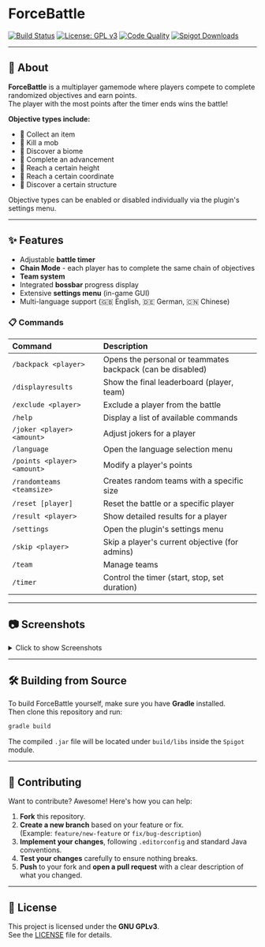 # ForceBattle

[![Build Status](https://github.com/Fameless9/ForceBattle/actions/workflows/gradle.yml/badge.svg?branch=master)](https://github.com/Fameless9/ForceBattle/actions/workflows/gradle.yml)
[![License: GPL v3](https://img.shields.io/badge/License-GPLv3-blue.svg)](https://www.gnu.org/licenses/gpl-3.0)
[![Code Quality](https://www.codefactor.io/repository/github/fameless9/forcebattle/badge)](https://www.codefactor.io/repository/github/fameless9/forcebattle)
[![Spigot Downloads](https://pluginbadges.glitch.me/api/v1/dl/Spigot%20Downloads-limegreen.svg?spigot=1-21-x-force-battle-item-mob-biome-advancement-height.112328&github=Fameless9%2FForceBattle&style=flat)](https://www.spigotmc.org/resources/1-21-x-force-battle-item-mob-biome-advancement-height.112328/)

---

## 📖 About

**ForceBattle** is a multiplayer gamemode where players compete to complete randomized objectives and earn points.  
The player with the most points after the timer ends wins the battle!

**Objective types include:**
- 🔹 Collect an item
- 🔹 Kill a mob
- 🔹 Discover a biome
- 🔹 Complete an advancement
- 🔹 Reach a certain height
- 🔹 Reach a certain coordinate
- 🔹 Discover a certain structure


Objective types can be enabled or disabled individually via the plugin's settings menu.

---

## ✨ Features

- Adjustable **battle timer**
- **Chain Mode** - each player has to complete the same chain of objectives
- **Team system**
- Integrated **bossbar** progress display
- Extensive **settings menu** (in-game GUI)
- Multi-language support (🇬🇧 English, 🇩🇪 German, 🇨🇳 Chinese)

### 📋 Commands

| Command                     | Description                                                |
|:----------------------------|:-----------------------------------------------------------|
| `/backpack <player>`        | Opens the personal or teammates backpack (can be disabled) |
| `/displayresults`           | Show the final leaderboard (player, team)                  |
| `/exclude <player>`         | Exclude a player from the battle                           |
| `/help`                     | Display a list of available commands                       |
| `/joker <player> <amount>`  | Adjust jokers for a player                                 |
| `/language`                 | Open the language selection menu                           |
| `/points <player> <amount>` | Modify a player's points                                   |
| `/randomteams <teamsize>`   | Creates random teams with a specific size                  |
| `/reset [player]`           | Reset the battle or a specific player                      |
| `/result <player>`          | Show detailed results for a player                         |
| `/settings`                 | Open the plugin's settings menu                            |
| `/skip <player>`            | Skip a player's current objective (for admins)             |
| `/team`                     | Manage teams                                               |
| `/timer`                    | Control the timer (start, stop, set duration)              |

---

## 📷 Screenshots

<details>
<summary>Click to show Screenshots</summary>
<img src="https://sss.feathermc.com/PM0rK84J.png" width="600">
<img src="https://sss.feathermc.com/riSvtKJ9.png" width="600">
<img src="https://sss.feathermc.com/kEXLII1q.png" width="600">
<img src="https://sss.feathermc.com/5hzkfB7V.png" width="600">
<img src="https://sss.feathermc.com/GOMuaczz.png" width="600">
<img src="https://sss.feathermc.com/8jVUlYKp.png" width="600">
</details>

---

## 🛠️ Building from Source

To build ForceBattle yourself, make sure you have **Gradle** installed.  
Then clone this repository and run:

```bash
gradle build
```

The compiled `.jar` file will be located under `build/libs` inside the `Spigot` module.

---

## 🤝 Contributing

Want to contribute? Awesome! Here's how you can help:

1. **Fork** this repository.
2. **Create a new branch** based on your feature or fix.  
   (Example: `feature/new-feature` or `fix/bug-description`)
3. **Implement your changes**, following `.editorconfig` and standard Java conventions.
4. **Test your changes** carefully to ensure nothing breaks.
5. **Push** to your fork and **open a pull request** with a clear description of what you changed.

---

## 📜 License

This project is licensed under the **GNU GPLv3**.  
See the [LICENSE](https://www.gnu.org/licenses/gpl-3.0) file for details.
